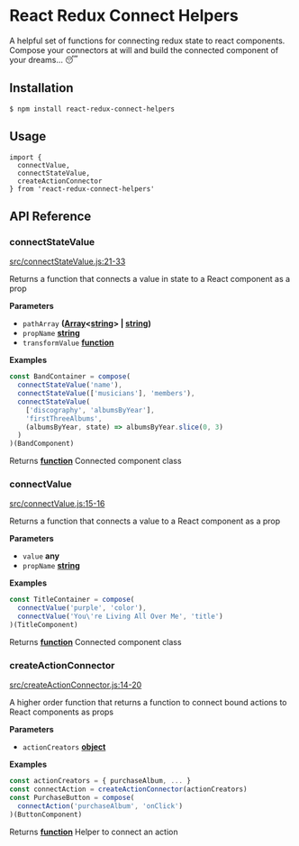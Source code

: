 # React Redux Connect Helpers

A helpful set of functions for connecting redux state to react components.  
Compose your connectors at will and build the connected component of your dreams... 😴

## Installation

`$ npm install react-redux-connect-helpers`

## Usage

    import {
      connectValue,
      connectStateValue,
      createActionConnector
    } from 'react-redux-connect-helpers'

## API Reference

<!-- Generated by documentation.js. Update this documentation by updating the source code. -->

### connectStateValue

[src/connectStateValue.js:21-33](https://github.com/rongierlach/react-redux-connect-helpers/blob/dfde59c43e2f7bbb3a9e45088706e052c2423fef/src/connectStateValue.js#L21-L33 "Source code on GitHub")

Returns a function that connects a value in state to a React component as a prop

**Parameters**

-   `pathArray` **([Array](https://developer.mozilla.org/en-US/docs/Web/JavaScript/Reference/Global_Objects/Array)&lt;[string](https://developer.mozilla.org/en-US/docs/Web/JavaScript/Reference/Global_Objects/String)> | [string](https://developer.mozilla.org/en-US/docs/Web/JavaScript/Reference/Global_Objects/String))** 
-   `propName` **[string](https://developer.mozilla.org/en-US/docs/Web/JavaScript/Reference/Global_Objects/String)** 
-   `transformValue` **[function](https://developer.mozilla.org/en-US/docs/Web/JavaScript/Reference/Statements/function)** 

**Examples**

```javascript
const BandContainer = compose(
  connectStateValue('name'),
  connectStateValue(['musicians'], 'members'),
  connectStateValue(
    ['discography', 'albumsByYear'],
    'firstThreeAlbums',
    (albumsByYear, state) => albumsByYear.slice(0, 3)
  )
)(BandComponent)
```

Returns **[function](https://developer.mozilla.org/en-US/docs/Web/JavaScript/Reference/Statements/function)** Connected component class

### connectValue

[src/connectValue.js:15-16](https://github.com/rongierlach/react-redux-connect-helpers/blob/dfde59c43e2f7bbb3a9e45088706e052c2423fef/src/connectValue.js#L15-L16 "Source code on GitHub")

Returns a function that connects a value to a React component as a prop

**Parameters**

-   `value` **any** 
-   `propName` **[string](https://developer.mozilla.org/en-US/docs/Web/JavaScript/Reference/Global_Objects/String)** 

**Examples**

```javascript
const TitleContainer = compose(
  connectValue('purple', 'color'),
  connectValue('You\'re Living All Over Me', 'title')
)(TitleComponent)
```

Returns **[function](https://developer.mozilla.org/en-US/docs/Web/JavaScript/Reference/Statements/function)** Connected component class

### createActionConnector

[src/createActionConnector.js:14-20](https://github.com/rongierlach/react-redux-connect-helpers/blob/dfde59c43e2f7bbb3a9e45088706e052c2423fef/src/createActionConnector.js#L14-L20 "Source code on GitHub")

A higher order function that returns a function to connect bound actions to React components as props

**Parameters**

-   `actionCreators` **[object](https://developer.mozilla.org/en-US/docs/Web/JavaScript/Reference/Global_Objects/Object)** 

**Examples**

```javascript
const actionCreators = { purchaseAlbum, ... }
const connectAction = createActionConnector(actionCreators)
const PurchaseButton = compose(
  connectAction('purchaseAlbum', 'onClick')
)(ButtonComponent)
```

Returns **[function](https://developer.mozilla.org/en-US/docs/Web/JavaScript/Reference/Statements/function)** Helper to connect an action
